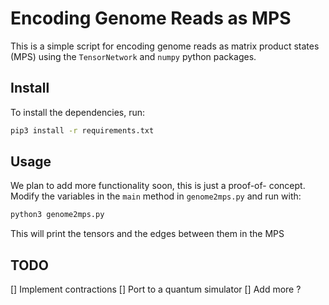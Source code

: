 # Encoding Genome Reads as MPS

This is a simple script for encoding genome reads as matrix
product states (MPS) using the `TensorNetwork` and `numpy`
python packages.

## Install

To install the dependencies, run:

```bash
pip3 install -r requirements.txt
```

## Usage

We plan to add more functionality soon, this is just a proof-of-
concept. Modify the variables in the `main` method in
`genome2mps.py` and run with:

```bash
python3 genome2mps.py
```

This will print the tensors and the edges between them in the MPS

## TODO
[] Implement contractions
[] Port to a quantum simulator
[] Add more ?
